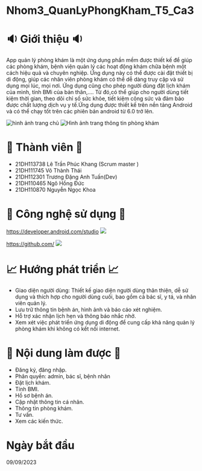 # Nhom3_QuanLyPhongKham_T5_Ca3
# 🔉 Giới thiệu 🔉
App quản lý phòng khám là một ứng dụng phần mềm được thiết kế để giúp các phòng khám, bệnh viện quản lý các hoạt động khám chữa bệnh một cách hiệu quả và chuyên nghiệp. Ứng dụng này có thể được cài đặt thiết bị di động, giúp các nhân viên phòng khám có thể dễ dàng truy cập và sử dụng mọi lúc, mọi nơi. Ứng dụng cũng cho phép người dùng đặt lịch khám của mình, tính BMi của bản thân,.... Từ đó,có thể giúp cho người dùng tiết kiệm thời gian, theo dõi chỉ số sức khỏe, tiết kiệm công sức và đảm bảo được chất lượng dịch vụ y tế.Ứng dụng được thiết kế trên nền tảng Android và có thể chạy tốt trên các phiên bản android từ 6.0 trở lên.


  ![hình ảnh trang chủ](https://img.upanh.tv/2023/11/16/image5a5dc4a4f728bc63.png)           ![Hình ảnh trang thông tin phòng khám](https://img.upanh.tv/2023/11/16/image5f070b7694f266bb.png)
# 👱 Thành viên 👱
- 21DH113738 Lê Trần Phúc Khang (Scrum master )
- 21DH111745 Võ Thành Thái
- 21DH112301 Trương Đặng Anh Tuấn(Dev)
- 21DH110465 Ngô Hồng Đức
- 21DH110870 Nguyễn Ngọc Khoa 
# 📱 Công nghệ sử dụng 📱
https://developer.android.com/studio ![](https://img.upanh.tv/2023/11/16/image0a6b12575fc738bb.png)

https://github.com/ ![](https://img.upanh.tv/2023/11/02/image554778cf8740bd12.png)
# 📈 Hướng phát triển 📈
- Giao diện người dùng: Thiết kế giao diện người dùng thân thiện, dễ sử dụng và thích hợp cho người dùng cuối, bao gồm cả bác sĩ, y tá, và nhân viên quản lý.
- Lưu trữ thông tin bệnh án, hình ảnh và báo cáo xét nghiệm.
- Hỗ trợ xác nhận lịch hẹn và thông báo nhắc nhở.
- Xem xét việc phát triển ứng dụng di động để cung cấp khả năng quản lý phòng khám khi không có kết nối internet.
# 📖 Nội dung làm được 📖
- Đăng ký, đăng nhập.
- Phân quyền: admin, bác sĩ, bệnh nhân
- Đặt lịch khám.
- Tính BMI.
- Hồ sơ bệnh án.
- Cập nhật thông tin cá nhân.
- Thông tin phòng khám.
- Tư vấn.
- Xem các kiến thức.
# Ngày bắt đầu 
09/09/2023

